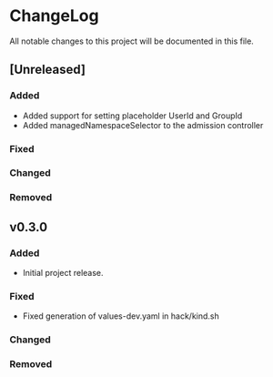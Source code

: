 # ChangeLog

All notable changes to this project will be documented in this file.

## [Unreleased]

### Added

- Added support for setting placeholder UserId and GroupId
- Added managedNamespaceSelector to the admission controller

### Fixed

### Changed

### Removed

## v0.3.0

### Added

- Initial project release.

### Fixed

- Fixed generation of values-dev.yaml in hack/kind.sh

### Changed

### Removed
